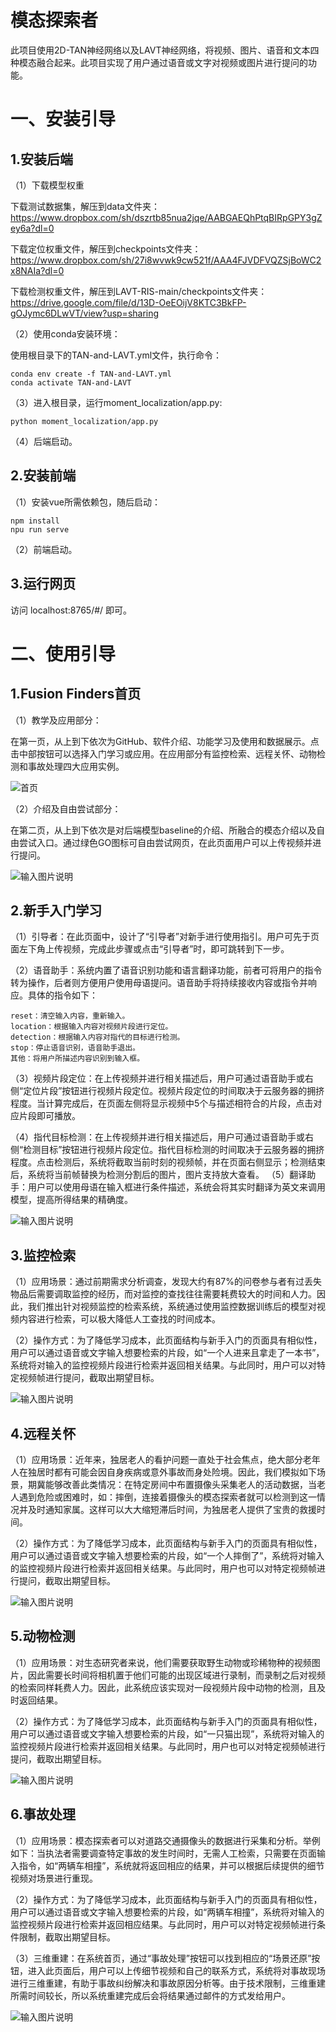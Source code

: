 # 模态探索者

此项目使用2D-TAN神经网络以及LAVT神经网络，将视频、图片、语音和文本四种模态融合起来。此项目实现了用户通过语音或文字对视频或图片进行提问的功能。

# 一、安装引导

## 1.安装后端

（1）下载模型权重
    
下载测试数据集，解压到data文件夹：https://www.dropbox.com/sh/dszrtb85nua2jqe/AABGAEQhPtqBIRpGPY3gZey6a?dl=0

下载定位权重文件，解压到checkpoints文件夹：https://www.dropbox.com/sh/27i8wvwk9cw521f/AAA4FJVDFVQZSjBoWC2x8NAIa?dl=0

下载检测权重文件，解压到LAVT-RIS-main/checkpoints文件夹：https://drive.google.com/file/d/13D-OeEOijV8KTC3BkFP-gOJymc6DLwVT/view?usp=sharing

（2）使用conda安装环境：

使用根目录下的TAN-and-LAVT.yml文件，执行命令：
    
    conda env create -f TAN-and-LAVT.yml
    conda activate TAN-and-LAVT

（3）进入根目录，运行moment_localization/app.py:

    python moment_localization/app.py

（4）后端启动。

## 2.安装前端

（1）安装vue所需依赖包，随后启动：

    npm install
    npu run serve

（2）前端启动。

## 3.运行网页

访问 localhost:8765/#/ 即可。

# 二、使用引导

## 1.Fusion Finders首页

（1）教学及应用部分：

在第一页，从上到下依次为GitHub、软件介绍、功能学习及使用和数据展示。点击中部按钮可以选择入门学习或应用。在应用部分有监控检索、远程关怀、动物检测和事故处理四大应用实例。

![首页](img/FirstPage.png)

（2）介绍及自由尝试部分：

在第二页，从上到下依次是对后端模型baseline的介绍、所融合的模态介绍以及自由尝试入口。通过绿色GO图标可自由尝试网页，在此页面用户可以上传视频并进行提问。

![输入图片说明](img/FirstPage2.png)

## 2.新手入门学习

（1）引导者：在此页面中，设计了“引导者”对新手进行使用指引。用户可先于页面左下角上传视频，完成此步骤或点击“引导者”时，即可跳转到下一步。

（2）语音助手：系统内置了语音识别功能和语言翻译功能，前者可将用户的指令转为操作，后者则方便用户使用母语提问。语音助手将持续接收内容或指令并响应。具体的指令如下：
    
    reset：清空输入内容，重新输入。
    location：根据输入内容对视频片段进行定位。
    detection：根据输入内容对指代的目标进行检测。
    stop：停止语音识别，语音助手退出。
    其他：将用户所描述内容识别到输入框。

（3）视频片段定位：在上传视频并进行相关描述后，用户可通过语音助手或右侧“定位片段”按钮进行视频片段定位。视频片段定位的时间取决于云服务器的拥挤程度。当计算完成后，在页面左侧将显示视频中5个与描述相符合的片段，点击对应片段即可播放。

（4）指代目标检测：在上传视频并进行相关描述后，用户可通过语音助手或右侧“检测目标”按钮进行视频片段定位。指代目标检测的时间取决于云服务器的拥挤程度。点击检测后，系统将截取当前时刻的视频帧，并在页面右侧显示；检测结束后，系统将当前帧替换为检测分割后的图片，图片支持放大查看。
（5）翻译助手：用户可以使用母语在输入框进行条件描述，系统会将其实时翻译为英文来调用模型，提高所得结果的精确度。

![输入图片说明](img/aDemoPage.png)

## 3.监控检索

（1）应用场景：通过前期需求分析调查，发现大约有87%的问卷参与者有过丢失物品后需要调取监控的经历，而对监控的查找往往需要耗费较大的时间和人力。因此，我们推出针对视频监控的检索系统，系统通过使用监控数据训练后的模型对视频内容进行检索，可以极大降低人工查找的时间成本。

（2）操作方式：为了降低学习成本，此页面结构与新手入门的页面具有相似性，用户可以通过语音或文字输入想要检索的片段，如“一个人进来且拿走了一本书”，系统将对输入的监控视频片段进行检索并返回相关结果。与此同时，用户可以对特定视频帧进行提问，截取出期望目标。

![输入图片说明](img/jiankong.png)


## 4.远程关怀

（1）应用场景：近年来，独居老人的看护问题一直处于社会焦点，绝大部分老年人在独居时都有可能会因自身疾病或意外事故而身处险境。因此，我们模拟如下场景，期冀能够改善此类情况：在特定房间中布置摄像头采集老人的活动数据，当老人遇到危险或困难时，如：摔倒，连接着摄像头的模态探索者就可以检测到这一情况并及时通知家属。这样可以大大缩短滞后时间，为独居老人提供了宝贵的救援时间。

（2）操作方式：为了降低学习成本，此页面结构与新手入门的页面具有相似性，用户可以通过语音或文字输入想要检索的片段，如“一个人摔倒了”，系统将对输入的监控视频片段进行检索并返回相关结果。与此同时，用户也可以对特定视频帧进行提问，截取出期望目标。

![输入图片说明](img/care.png)

## 5.动物检测

（1）应用场景：对生态研究者来说，他们需要获取野生动物或珍稀物种的视频图片，因此需要长时间将相机置于他们可能的出现区域进行录制，而录制之后对视频的检索同样耗费人力。因此，此系统应该实现对一段视频片段中动物的检测，且及时返回结果。

（2）操作方式：为了降低学习成本，此页面结构与新手入门的页面具有相似性，用户可以通过语音或文字输入想要检索的片段，如“一只猫出现”，系统将对输入的监控视频片段进行检索并返回相关结果。与此同时，用户也可以对特定视频帧进行提问，截取出期望目标。

![输入图片说明](img/animal.png)

## 6.事故处理

（1）应用场景：模态探索者可以对道路交通摄像头的数据进行采集和分析。举例如下：当执法者需要调查特定事故的发生时间时，无需人工检索，只需要在页面输入指令，如“两辆车相撞”，系统就将返回相应的结果，并可以根据后续提供的细节视频对场景进行重现。

（2）操作方式：为了降低学习成本，此页面结构与新手入门的页面具有相似性，用户可以通过语音或文字输入想要检索的片段，如“两辆车相撞”，系统将对输入的监控视频片段进行检索并返回相应结果。与此同时，用户可以对特定视频帧进行条件限制，截取出期望目标。

（3）三维重建：在系统首页，通过“事故处理”按钮可以找到相应的“场景还原”按钮，进入此页面后，用户可以上传细节视频和自己的联系方式，系统将对事故现场进行三维重建，有助于事故纠纷解决和事故原因分析等。由于技术限制，三维重建所需时间较长，所以系统重建完成后会将结果通过邮件的方式发给用户。

![输入图片说明](img/accident.png)
